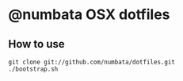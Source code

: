# @numbata OSX dotfiles

## How to use

    git clone git://github.com/numbata/dotfiles.git
    ./bootstrap.sh
